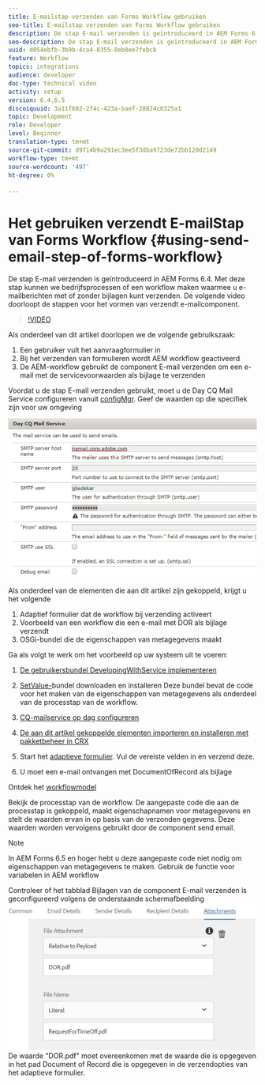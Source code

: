 ```yaml
---
title: E-mailstap verzenden van Forms Workflow gebruiken
seo-title: E-mailstap verzenden van Forms Workflow gebruiken
description: De stap E-mail verzenden is geïntroduceerd in AEM Forms 6.4. Met deze stap kunnen we bedrijfsprocessen of een workflow maken waarmee u e-mailberichten met of zonder bijlagen kunt verzenden. De volgende video doorloopt de stappen voor het vormen van de send e-mailcomponent
seo-description: De stap E-mail verzenden is geïntroduceerd in AEM Forms 6.4. Met deze stap kunnen we bedrijfsprocessen of een workflow maken waarmee u e-mailberichten met of zonder bijlagen kunt verzenden. De volgende video doorloopt de stappen voor het vormen van de send e-mailcomponent
uuid: d054ebfb-3b9b-4ca4-8355-0eb0ee7febcb
feature: Workflow
topics: integrations
audience: developer
doc-type: technical video
activity: setup
version: 6.4,6.5
discoiquuid: 3a11f602-2f4c-423a-baef-28824c0325a1
topic: Development
role: Developer
level: Beginner
translation-type: tm+mt
source-git-commit: d9714b9a291ec3ee5f3dba9723de72bb120d2149
workflow-type: tm+mt
source-wordcount: '497'
ht-degree: 0%

---
```



# Het gebruiken verzendt E-mailStap van Forms Workflow {#using-send-email-step-of-forms-workflow}

De stap E-mail verzenden is geïntroduceerd in AEM Forms 6.4. Met deze stap kunnen we bedrijfsprocessen of een workflow maken waarmee u e-mailberichten met of zonder bijlagen kunt verzenden. De volgende video doorloopt de stappen voor het vormen van verzendt e-mailcomponent.

>[!VIDEO](https://video.tv.adobe.com/v/21499/?quality=9&learn=on)

Als onderdeel van dit artikel doorlopen we de volgende gebruikszaak:

1. Een gebruiker vult het aanvraagformulier in
1. Bij het verzenden van formulieren wordt AEM workflow geactiveerd
1. De AEM-workflow gebruikt de component E-mail verzenden om een e-mail met de servicevoorwaarden als bijlage te verzenden

Voordat u de stap E-mail verzenden gebruikt, moet u de Day CQ Mail Service configureren vanuit [configMgr](http://localhost:4502/system/console/configMgr). Geef de waarden op die specifiek zijn voor uw omgeving

![CQ-mailservice op dag configureren](assets/mailservice.png)

Als onderdeel van de elementen die aan dit artikel zijn gekoppeld, krijgt u het volgende

1. Adaptief formulier dat de workflow bij verzending activeert
1. Voorbeeld van een workflow die een e-mail met DOR als bijlage verzendt
1. OSGi-bundel die de eigenschappen van metagegevens maakt

Ga als volgt te werk om het voorbeeld op uw systeem uit te voeren:

1. [De gebruikersbundel DevelopingWithService implementeren](/help/forms/assets/common-osgi-bundles/DevelopingWithServiceUser.jar)

1. [SetValue-](/help/forms/assets/common-osgi-bundles/SetValueApp.core-1.0-SNAPSHOT.jar)bundel downloaden en installeren Deze bundel bevat de code voor het maken van de eigenschappen van metagegevens als onderdeel van de processtap van de workflow.
1. [CQ-mailservice op dag configureren](https://helpx.adobe.com/experience-manager/6-5/sites/administering/using/notification.html)
1. [De aan dit artikel gekoppelde elementen importeren en installeren met pakketbeheer in CRX](assets/emaildoraemformskt.zip)
1. Start het [adaptieve formulier](http://localhost:4502/content/dam/formsanddocuments/helpx/timeoffrequestform/jcr:content?wcmmode=disabled). Vul de vereiste velden in en verzend deze.
1. U moet een e-mail ontvangen met DocumentOfRecord als bijlage

Ontdek het [workflowmodel](http://localhost:4502/editor.html/conf/global/settings/workflow/models/emaildor.html)

Bekijk de processtap van de workflow. De aangepaste code die aan de processtap is gekoppeld, maakt eigenschapnamen voor metagegevens en stelt de waarden ervan in op basis van de verzonden gegevens. Deze waarden worden vervolgens gebruikt door de component send email.

>[!NOTE]
>
>In AEM Forms 6.5 en hoger hebt u deze aangepaste code niet nodig om eigenschappen van metagegevens te maken. Gebruik de functie voor variabelen in AEM workflow

Controleer of het tabblad Bijlagen van de component E-mail verzenden is geconfigureerd volgens de onderstaande schermafbeelding
![Tabblad E-mailbijlage verzenden](assets/sendemailcomponentconfigure.jpg)De waarde &quot;DOR.pdf&quot; moet overeenkomen met de waarde die is opgegeven in het pad Document of Record die is opgegeven in de verzendopties van het adaptieve formulier.

